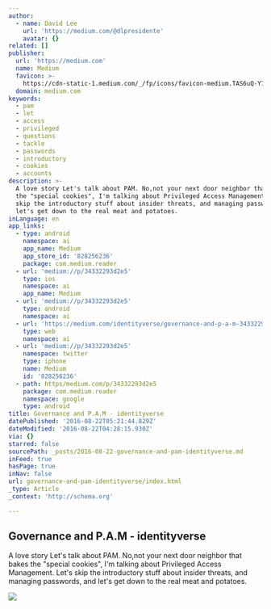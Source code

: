 ```yaml
---
author:
  - name: David Lee
    url: 'https://medium.com/@dlpresidente'
    avatar: {}
related: []
publisher:
  url: 'https://medium.com'
  name: Medium
  favicon: >-
    https://cdn-static-1.medium.com/_/fp/icons/favicon-medium.TAS6uQ-Y7kcKgi0xjcYHXw.ico
  domain: medium.com
keywords:
  - pam
  - let
  - access
  - privileged
  - questions
  - tackle
  - passwords
  - introductory
  - cookies
  - accounts
description: >-
  A love story Let's talk about PAM. No,not your next door neighbor that bakes
  the "special cookies", I'm talking about Privileged Access Management. Let's
  skip the introductory stuff about insider threats, and managing passwords, and
  let's get down to the real meat and potatoes.
inLanguage: en
app_links:
  - type: android
    namespace: ai
    app_name: Medium
    app_store_id: '828256236'
    package: com.medium.reader
  - url: 'medium://p/34332293d2e5'
    type: ios
    namespace: ai
    app_name: Medium
  - url: 'medium://p/34332293d2e5'
    type: android
    namespace: ai
  - url: 'https://medium.com/identityverse/governance-and-p-a-m-34332293d2e5'
    type: web
    namespace: ai
  - url: 'medium://p/34332293d2e5'
    namespace: twitter
    type: iphone
    name: Medium
    id: '828256236'
  - path: https/medium.com/p/34332293d2e5
    package: com.medium.reader
    namespace: google
    type: android
title: Governance and P.A.M - identityverse
datePublished: '2016-08-22T05:21:44.829Z'
dateModified: '2016-08-22T04:28:15.930Z'
via: {}
starred: false
sourcePath: _posts/2016-08-22-governance-and-pam-identityverse.md
inFeed: true
hasPage: true
inNav: false
url: governance-and-pam-identityverse/index.html
_type: Article
_context: 'http://schema.org'

---
```

<article style=""><h1>Governance and P.A.M - identityverse</h1><p>A love story Let's talk about PAM. No,not your next door neighbor that bakes the "special cookies", I'm talking about Privileged Access Management. Let's skip the introductory stuff about insider threats, and managing passwords, and let's get down to the real meat and potatoes.</p><img src="https://cdn-images-1.medium.com/max/1200/1*YYJher-W0PwIE8n7iPokjQ.jpeg" /></article>